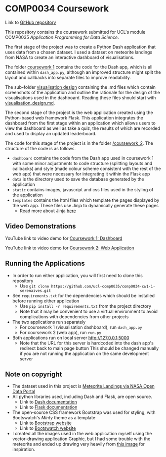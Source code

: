 # COMP0034 Coursework

Link to [GitHub repository](https://github.com/ucl-comp0035/comp0034-cw1-i-serenaives)

This repository contains the coursework submitted for UCL's module COMP0035 *Application
Programming for Data Science*.

The first stage of the project was to create a Python Dash application that uses data from a chosen dataset.
I used a dataset on meteorite landings from NASA to create an interactive dashboard of visualisations.

The folder [coursework 1](/coursework_1) contains the code for the Dash app, which is all contained within
`dash_app.py`, although an improved structure might split the layout and callbacks into separate files to
improve readability.

The sub-folder [visualisation design](/coursework_1/visualisation%20design) containing the .md files which contain
screenshots of the application and outline the rationale for the design of the visualisations 
used in the dashboard. Reading these files should start with
[visualisation_design.md](/coursework_1/visualisation%20design/visualisation_design.md).

The second stage of the project is the web application created using the Python-based web framework Flask.
This application integrates the dashboard from the first stage within an application which allows users to 
view the dashboard as well as take a quiz, the results of which are recorded and used to display an updated
leaderboard.

The code for this stage of the project is in the folder [/coursework_2](/coursework_2). The structure of
the code is as follows.
- `dashboard` contains the code from the Dash app used in coursework 1 with some minor adjustments to code structure
(splitting layouts and callbacks) and style (made colour scheme consistent with the rest of the web app) that were
necessary for integrating it within the Flask app
- `data` is the directory used to save the database generated by the application
- `static` contains images, javascript and css files used in the styling of the application
- `templates` contains the html files which template the pages displayed by the web app. These files use 
Jinja to dynamically generate these pages
  - Read more about Jinja [here](https://jinja.palletsprojects.com/en/3.1.x/)

## Video Demonstrations
YouTube link to video demo for [Coursework 1: Dashboard](https://www.youtube.com/watch?v=z-lsMgPTBN8)

YouTube link to video demo for [Coursework 2: Web Application](https://youtu.be/dkCUtbyEaxE)

## Running the Applications
- In order to run either application, you will first need to clone this repository
  - Use `git clone https://github.com/ucl-comp0035/comp0034-cw1-i-serenaives.git`
- See `requirements.txt` for the dependencies which should be installed before running either application
  - Use `pip install -r requirements.txt` from the project directory
  - Note that it may be convenient to use a virtual environment to avoid complications with dependencies
  from other projects
- The two applications run separately
  - For coursework 1 (visualisation dashboard), run `dash_app.py`
  - For coursework 2 (web app), run `run.py`
- Both applications run on local server http://127.0.0.1:5000
  - Note that the URL for this server is hardcoded into the dash app's redirect back to main page button
  This should be changed manually if you are not running the application on the same development server

## Note on copyright
- The dataset used in this project is [Meteorite Landings via NASA Open Data Portal](https://data.nasa.gov/Space-Science/Meteorite-Landings/gh4g-9sfh)
- All python libraries used, including Dash and Flask, are open source.
  - Link to [Dash documentation](https://dash.plotly.com)
  - Link to [Flask documentation](https://flask.palletsprojects.com/en/2.1.x/)
- The open-source CSS framework Bootstrap was used for styling, with Bootswatch's
*Minty* theme as a template
  - Link to [Bootstrap website](https://getbootstrap.com)
  - Link to [Bootswatch website](https://bootswatch.com)
- I created all the images used in the web application myself using the vector-drawing
application Graphic, but I had some trouble with the meteorite and ended up drawing very
heavily from [this image](https://media.istockphoto.com/vectors/cute-meteorite-kawaii-comic-character-icon-vector-id1199462490?k=20&m=1199462490&s=170667a&w=0&h=w6YaFZVoXv44F3jULPZ-v1XZX0OyxJ_CI0tw6XZWLCo=)
for inspiration.